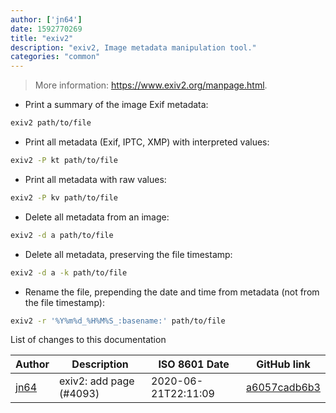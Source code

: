 ```yaml
---
author: ['jn64']
date: 1592770269
title: "exiv2"
description: "exiv2, Image metadata manipulation tool."
categories: "common"
---
```

> More information: <https://www.exiv2.org/manpage.html>.

- Print a summary of the image Exif metadata:

```bash
exiv2 path/to/file
```

- Print all metadata (Exif, IPTC, XMP) with interpreted values:

```bash
exiv2 -P kt path/to/file
```

- Print all metadata with raw values:

```bash
exiv2 -P kv path/to/file
```

- Delete all metadata from an image:

```bash
exiv2 -d a path/to/file
```

- Delete all metadata, preserving the file timestamp:

```bash
exiv2 -d a -k path/to/file
```

- Rename the file, prepending the date and time from metadata (not from the file timestamp):

```bash
exiv2 -r '%Y%m%d_%H%M%S_:basename:' path/to/file
```
List of changes to this documentation


Author | Description | ISO 8601 Date | GitHub link
------|-----|-----|-----
[jn64](mailto:23169302+jn64@users.noreply.github.com) | exiv2: add page (#4093) | 2020-06-21T22:11:09 | [a6057cadb6b3](https://github.com/tldr-pages/tldr/commit/a6057cadb6b3a6aa23c0842de4f0c75c3c8cfb1d)

